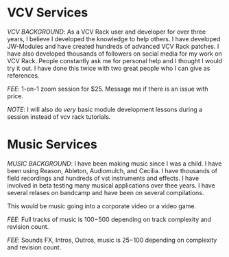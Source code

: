 # VCV Services

*VCV BACKGROUND*: As a VCV Rack user and developer for over three years, I believe I developed the knowledge to help others.  I have developed JW-Modules and have created hundreds of advanced VCV Rack patches.  I have also developed thousands of followers on social media for my work on VCV Rack.  People constantly ask me for personal help and I thought I would try it out. I have done this twice with two great people who I can give as references.  

*FEE*: 1-on-1 zoom session for $25.  Message me if there is an issue with price.

*NOTE*: I will also do *very* basic module development lessons during a session instead of vcv rack tutorials.

# Music Services

*MUSIC BACKGROUND*: I have been making music since I was a child. I have been using Reason, Ableton, Audiomulch, and Cecilia.  I have thousands of field recordings and hundreds of vst instruments and effects.  I have involved in beta testing many musical applications over thee years.  I have several relases on bandcamp and have been on several compilations.

This would be music going into a corporate video or a video game.

*FEE*: Full tracks of music is $100-$500 depending on track complexity and revision count.

*FEE*: Sounds FX, Intros, Outros, music is $25-$100 depending on complexity and revision count.

